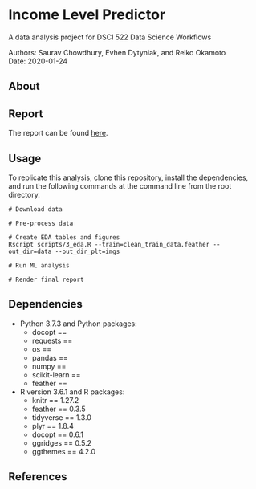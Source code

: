 # Income Level Predictor
A data analysis project for DSCI 522 Data Science Workflows

Authors: Saurav Chowdhury, Evhen Dytyniak, and Reiko Okamoto </br>
Date: 2020-01-24

## About

## Report
The report can be found [here]().

## Usage
To replicate this analysis, clone this repository, install the dependencies, and run the following commands at the command line from the root directory. 

```
# Download data

# Pre-process data

# Create EDA tables and figures
Rscript scripts/3_eda.R --train=clean_train_data.feather --out_dir=data --out_dir_plt=imgs

# Run ML analysis

# Render final report
```

## Dependencies
- Python 3.7.3 and Python packages:
    - docopt == 
    - requests == 
    - os == 
    - pandas ==
    - numpy ==    
    - scikit-learn == 
    - feather == 
- R version 3.6.1 and R packages:
    - knitr == 1.27.2
    - feather == 0.3.5
    - tidyverse == 1.3.0
    - plyr == 1.8.4
    - docopt == 0.6.1
    - ggridges == 0.5.2
    - ggthemes == 4.2.0

## References